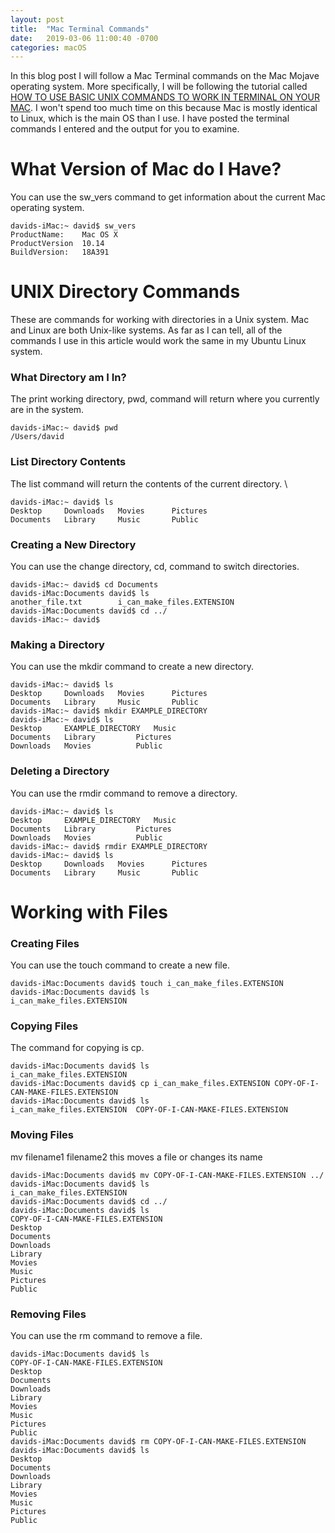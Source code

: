 ```yaml
---
layout: post
title:  "Mac Terminal Commands"
date:   2019-03-06 11:00:40 -0700
categories: macOS
---
```


In this blog post I will follow a Mac Terminal commands on the Mac Mojave operating system. More specifically, I will be following the tutorial called [HOW TO USE BASIC UNIX COMMANDS TO WORK IN TERMINAL ON YOUR MAC](https://www.dummies.com/computers/macs/mac-operating-systems/how-to-use-basic-unix-commands-to-work-in-terminal-on-your-mac/). I won't spend too much time on this because Mac is mostly identical to Linux, which is the main OS than I use. I have posted the terminal commands I entered and the output for you to examine.

# What Version of Mac do I Have?
You can use the sw_vers command to get information about the current Mac operating system.
```console
davids-iMac:~ david$ sw_vers
ProductName:	Mac OS X
ProductVersion	10.14
BuildVersion:	18A391
```

# UNIX Directory Commands
These are commands for working with directories in a Unix system. Mac and Linux are both Unix-like systems. As far as I can tell, all of the commands I use in this article would work the same in my Ubuntu Linux system.
### What Directory am I In?
The print working directory, pwd, command will return where you currently are in the system.
```console
davids-iMac:~ david$ pwd
/Users/david
```
### List Directory Contents
The list command will return the contents of the current directory. \
```console
davids-iMac:~ david$ ls
Desktop		Downloads	Movies		Pictures
Documents	Library		Music		Public
```
### Creating a New Directory
You can use the change directory, cd, command to switch directories.
```console
davids-iMac:~ david$ cd Documents
davids-iMac:Documents david$ ls
another_file.txt		i_can_make_files.EXTENSION
davids-iMac:Documents david$ cd ../
davids-iMac:~ david$
```
### Making a Directory
You can use the mkdir command to create a new directory.
```console
davids-iMac:~ david$ ls
Desktop		Downloads	Movies		Pictures
Documents	Library		Music		Public
davids-iMac:~ david$ mkdir EXAMPLE_DIRECTORY
davids-iMac:~ david$ ls
Desktop		EXAMPLE_DIRECTORY	Music
Documents	Library			Pictures			
Downloads	Movies			Public
```
### Deleting a Directory
You can use the rmdir command to remove a directory.
```console
davids-iMac:~ david$ ls
Desktop		EXAMPLE_DIRECTORY	Music
Documents	Library			Pictures			
Downloads	Movies			Public
davids-iMac:~ david$ rmdir EXAMPLE_DIRECTORY
davids-iMac:~ david$ ls
Desktop		Downloads	Movies		Pictures
Documents	Library		Music		Public
```

# Working with Files
### Creating Files
You can use the touch command to create a new file.
```console
davids-iMac:Documents david$ touch i_can_make_files.EXTENSION
davids-iMac:Documents david$ ls
i_can_make_files.EXTENSION
```
### Copying Files
The command for copying is cp.
```console
davids-iMac:Documents david$ ls
i_can_make_files.EXTENSION
davids-iMac:Documents david$ cp i_can_make_files.EXTENSION COPY-OF-I-CAN-MAKE-FILES.EXTENSION
davids-iMac:Documents david$ ls
i_can_make_files.EXTENSION	COPY-OF-I-CAN-MAKE-FILES.EXTENSION
```
### Moving Files
mv filename1 filename2 this moves a file or changes its name
```console
davids-iMac:Documents david$ mv COPY-OF-I-CAN-MAKE-FILES.EXTENSION ../
davids-iMac:Documents david$ ls
i_can_make_files.EXTENSION
davids-iMac:Documents david$ cd ../
davids-iMac:Documents david$ ls
COPY-OF-I-CAN-MAKE-FILES.EXTENSION
Desktop
Documents
Downloads
Library
Movies
Music
Pictures
Public
```
### Removing Files
You can use the rm command to remove a file.
```console
davids-iMac:Documents david$ ls
COPY-OF-I-CAN-MAKE-FILES.EXTENSION
Desktop
Documents
Downloads
Library
Movies
Music
Pictures
Public
davids-iMac:Documents david$ rm COPY-OF-I-CAN-MAKE-FILES.EXTENSION
davids-iMac:Documents david$ ls
Desktop
Documents
Downloads
Library
Movies
Music
Pictures
Public
```
